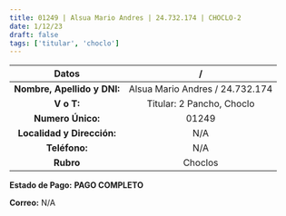 ```yaml
---
title: 01249 | Alsua Mario Andres | 24.732.174 | CHOCLO-2
date: 1/12/23
draft: false
tags: ['titular', 'choclo']
---
```


|          **Datos**          |                /                |
|:---------------------------:|:-------------------------------:|
| **Nombre, Apellido y DNI:** | Alsua Mario Andres / 24.732.174 |
|          **V o T:**         |    Titular: 2 Pancho, Choclo    |
|      **Numero Único:**      |              01249              |
|  **Localidad y Dirección:** |               N/A               |
|        **Teléfono:**        |               N/A               |
|          **Rubro**          |             Choclos             |

**Estado de Pago:** **PAGO COMPLETO**

**Correo:** N/A
